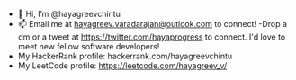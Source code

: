 - 👋 Hi, I’m @hayagreevchintu
- 📫 Email me at hayagreev.varadarajan@outlook.com to connect!
-Drop a dm or a tweet at https://twitter.com/hayaprogress to connect. I'd love to meet new fellow software developers!
- My HackerRank profile: hackerrank.com/hayagreevchintu
- My LeetCode profile: https://leetcode.com/hayagreev_v/

<!---
hayagreevchintu/hayagreevchintu is a ✨ special ✨ repository because its `README.md` (this file) appears on your GitHub profile.
You can click the Preview link to take a look at your changes.
--->
